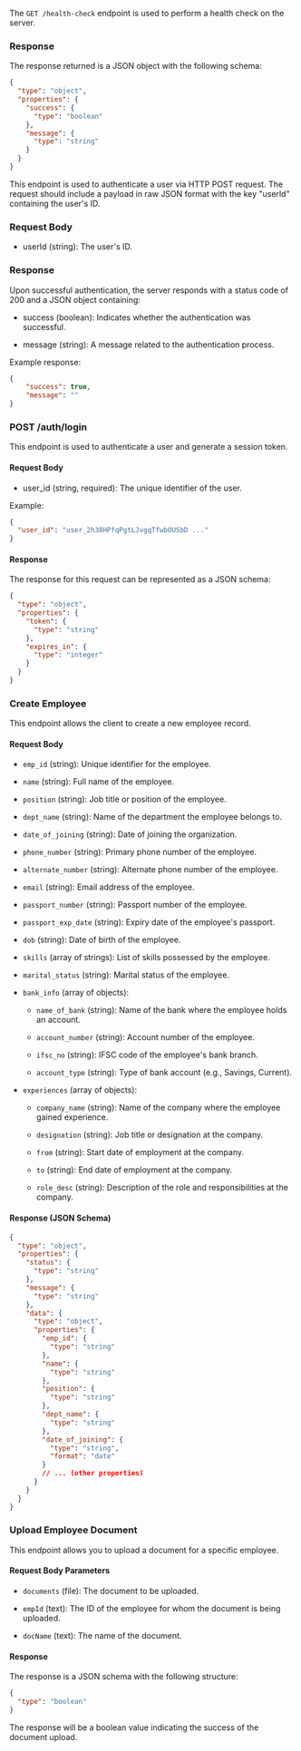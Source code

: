 The `GET /health-check` endpoint is used to perform a health check on the server.

### Response

The response returned is a JSON object with the following schema:

``` json
{
  "type": "object",
  "properties": {
    "success": {
      "type": "boolean"
    },
    "message": {
      "type": "string"
    }
  }
}

 ```
 This endpoint is used to authenticate a user via HTTP POST request. The request should include a payload in raw JSON format with the key "userId" containing the user's ID.

### Request Body

- userId (string): The user's ID.


### Response

Upon successful authentication, the server responds with a status code of 200 and a JSON object containing:

- success (boolean): Indicates whether the authentication was successful.

- message (string): A message related to the authentication process.


Example response:

``` json
{
    "success": true,
    "message": ""
}

 ```
 ### POST /auth/login

This endpoint is used to authenticate a user and generate a session token.

#### Request Body

- user_id (string, required): The unique identifier of the user.


Example:

``` json
{
  "user_id": "user_2h38HPfqPgtLJvgqTfwbOUSbD ..."
}

 ```

#### Response

The response for this request can be represented as a JSON schema:

``` json
{
  "type": "object",
  "properties": {
    "token": {
      "type": "string"
    },
    "expires_in": {
      "type": "integer"
    }
  }
}

 ```
### Create Employee

This endpoint allows the client to create a new employee record.

#### Request Body

- `emp_id` (string): Unique identifier for the employee.

- `name` (string): Full name of the employee.

- `position` (string): Job title or position of the employee.

- `dept_name` (string): Name of the department the employee belongs to.

- `date_of_joining` (string): Date of joining the organization.

- `phone_number` (string): Primary phone number of the employee.

- `alternate_number` (string): Alternate phone number of the employee.

- `email` (string): Email address of the employee.

- `passport_number` (string): Passport number of the employee.

- `passport_exp_date` (string): Expiry date of the employee's passport.

- `dob` (string): Date of birth of the employee.

- `skills` (array of strings): List of skills possessed by the employee.

- `marital_status` (string): Marital status of the employee.

- `bank_info` (array of objects):

    - `name_of_bank` (string): Name of the bank where the employee holds an account.

    - `account_number` (string): Account number of the employee.

    - `ifsc_no` (string): IFSC code of the employee's bank branch.

    - `account_type` (string): Type of bank account (e.g., Savings, Current).

- `experiences` (array of objects):

    - `company_name` (string): Name of the company where the employee gained experience.

    - `designation` (string): Job title or designation at the company.

    - `from` (string): Start date of employment at the company.

    - `to` (string): End date of employment at the company.

    - `role_desc` (string): Description of the role and responsibilities at the company.


#### Response (JSON Schema)

``` json
{
  "type": "object",
  "properties": {
    "status": {
      "type": "string"
    },
    "message": {
      "type": "string"
    },
    "data": {
      "type": "object",
      "properties": {
        "emp_id": {
          "type": "string"
        },
        "name": {
          "type": "string"
        },
        "position": {
          "type": "string"
        },
        "dept_name": {
          "type": "string"
        },
        "date_of_joining": {
          "type": "string",
          "format": "date"
        }
        // ... (other properties)
      }
    }
  }
}

 ```
 ### Upload Employee Document

This endpoint allows you to upload a document for a specific employee.

#### Request Body Parameters

- `documents` (file): The document to be uploaded.

- `empId` (text): The ID of the employee for whom the document is being uploaded.

- `docName` (text): The name of the document.


#### Response

The response is a JSON schema with the following structure:

``` json
{
  "type": "boolean"
}

 ```

The response will be a boolean value indicating the success of the document upload.